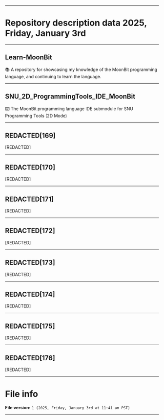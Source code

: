 
***

# Repository description data 2025, Friday, January 3rd

---

## Learn-MoonBit

📚️ A repository for showcasing my knowledge of the MoonBit programming language, and continuing to learn the language. 

---

## SNU_2D_ProgrammingTools_IDE_MoonBit

⌨️ The MoonBit programming language IDE submodule for SNU Programming Tools (2D Mode)

---

## REDACTED[169]

[REDACTED]

---

## REDACTED[170]

[REDACTED]

---

## REDACTED[171]

[REDACTED]

---

## REDACTED[172]

[REDACTED]

---

## REDACTED[173]

[REDACTED]

---

## REDACTED[174]

[REDACTED]

---

## REDACTED[175]

[REDACTED]

---

## REDACTED[176]

[REDACTED]

***

# File info

**File version:** `1 (2025, Friday, January 3rd at 11:41 am PST)`

***

